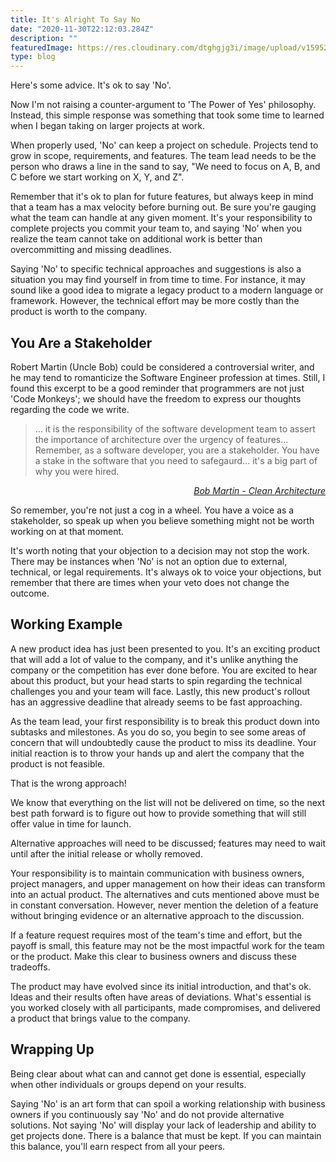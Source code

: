 ```yaml
---
title: It's Alright To Say No
date: "2020-11-30T22:12:03.284Z"
description: ""
featuredImage: https://res.cloudinary.com/dtghgjg3i/image/upload/v1595295670/gatsby-personal-site/blog-posts/helloworld_h2iu9b.png
type: blog
---
```


Here's some advice. It's ok to say 'No'.

<!-- If I was to go back in time and give myself some advice when I started taking on larger projects, the first thing I would tell myself is that it's ok to say 'no.' -->

Now I'm not raising a counter-argument to 'The Power of Yes' philosophy. Instead, this simple response was something that took some time to learned when I began taking on larger projects at work.

<!-- This simple response is not a counter-argument to 'The Power of Yes' philosophy. However, when used correctly, 'No' is a logical, thought-out answer that can save time and increase value. -->

When properly used, 'No' can keep a project on schedule. Projects tend to grow in scope, requirements, and features. The team lead needs to be the person who draws a line in the sand to say, "We need to focus on A, B, and C before we start working on X, Y, and Z".

Remember that it's ok to plan for future features, but always keep in mind that a team has a max velocity before burning out. Be sure you're gauging what the team can handle at any given moment. It's your responsibility to complete projects you commit your team to, and saying 'No' when you realize the team cannot take on additional work is better than overcommitting and missing deadlines.

Saying 'No' to specific technical approaches and suggestions is also a situation you may find yourself in from time to time. For instance, it may sound like a good idea to migrate a legacy product to a modern language or framework. However, the technical effort may be more costly than the product is worth to the company.

## You Are a Stakeholder

Robert Martin (Uncle Bob) could be considered a controversial writer, and he may tend to romanticize the Software Engineer profession at times. Still, I found this excerpt to be a good reminder that programmers are not just 'Code Monkeys'; we should have the freedom to express our thoughts regarding the code we write.

> ... it is the responsibility of the software development team to assert the importance of architecture over the urgency of features... Remember, as a software developer, you are a stakeholder. You have a stake in the software that you need to safegaurd... it's a big part of why you were hired.

<p align="right">
  <em>
    <a href="https://www.oreilly.com/library/view/clean-architecture-a/9780134494272/" target="_blank">
      Bob Martin - Clean Architecture
    </a>
  </em>
</p>

So remember, you're not just a cog in a wheel. You have a voice as a stakeholder, so speak up when you believe something might not be worth working on at that moment.

It's worth noting that your objection to a decision may not stop the work. There may be instances when 'No' is not an option due to external, technical, or legal requirements. It's always ok to voice your objections, but remember that there are times when your veto does not change the outcome.

## Working Example

A new product idea has just been presented to you. It's an exciting product that will add a lot of value to the company, and it's unlike anything the company or the competition has ever done before. You are excited to hear about this product, but your head starts to spin regarding the technical challenges you and your team will face. Lastly, this new product's rollout has an aggressive deadline that already seems to be fast approaching.

As the team lead, your first responsibility is to break this product down into subtasks and milestones. As you do so, you begin to see some areas of concern that will undoubtedly cause the product to miss its deadline. Your initial reaction is to throw your hands up and alert the company that the product is not feasible.

That is the wrong approach!

We know that everything on the list will not be delivered on time, so the next best path forward is to figure out how to provide something that will still offer value in time for launch.

Alternative approaches will need to be discussed; features may need to wait until after the initial release or wholly removed.

Your responsibility is to maintain communication with business owners, project managers, and upper management on how their ideas can transform into an actual product. The alternatives and cuts mentioned above must be in constant conversation. However, never mention the deletion of a feature without bringing evidence or an alternative approach to the discussion.

If a feature request requires most of the team's time and effort, but the payoff is small, this feature may not be the most impactful work for the team or the product. Make this clear to business owners and discuss these tradeoffs.

The product may have evolved since its initial introduction, and that's ok. Ideas and their results often have areas of deviations. What's essential is you worked closely with all participants, made compromises, and delivered a product that brings value to the company.

## Wrapping Up

Being clear about what can and cannot get done is essential, especially when other individuals or groups depend on your results.

Saying 'No' is an art form that can spoil a working relationship with business owners if you continuously say 'No' and do not provide alternative solutions. Not saying 'No' will display your lack of leadership and ability to get projects done. There is a balance that must be kept. If you can maintain this balance, you'll earn respect from all your peers.
